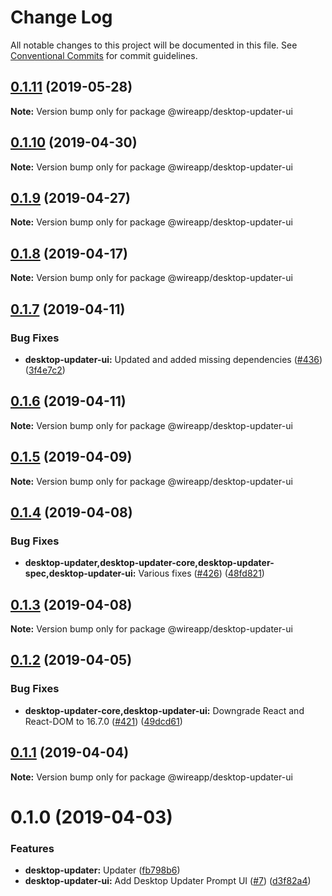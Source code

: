 # Change Log

All notable changes to this project will be documented in this file.
See [Conventional Commits](https://conventionalcommits.org) for commit guidelines.

## [0.1.11](https://github.com/wireapp/wire-desktop-packages/tree/master/packages/desktop-updater-ui/compare/@wireapp/desktop-updater-ui@0.1.10...@wireapp/desktop-updater-ui@0.1.11) (2019-05-28)

**Note:** Version bump only for package @wireapp/desktop-updater-ui





## [0.1.10](https://github.com/wireapp/wire-desktop-packages/tree/master/packages/desktop-updater-ui/compare/@wireapp/desktop-updater-ui@0.1.9...@wireapp/desktop-updater-ui@0.1.10) (2019-04-30)

**Note:** Version bump only for package @wireapp/desktop-updater-ui





## [0.1.9](https://github.com/wireapp/wire-desktop-packages/tree/master/packages/desktop-updater-ui/compare/@wireapp/desktop-updater-ui@0.1.8...@wireapp/desktop-updater-ui@0.1.9) (2019-04-27)

**Note:** Version bump only for package @wireapp/desktop-updater-ui





## [0.1.8](https://github.com/wireapp/wire-desktop-packages/tree/master/packages/desktop-updater-ui/compare/@wireapp/desktop-updater-ui@0.1.7...@wireapp/desktop-updater-ui@0.1.8) (2019-04-17)

**Note:** Version bump only for package @wireapp/desktop-updater-ui





## [0.1.7](https://github.com/wireapp/wire-desktop-packages/tree/master/packages/desktop-updater-ui/compare/@wireapp/desktop-updater-ui@0.1.6...@wireapp/desktop-updater-ui@0.1.7) (2019-04-11)


### Bug Fixes

* **desktop-updater-ui:** Updated and added missing dependencies ([#436](https://github.com/wireapp/wire-desktop-packages/tree/master/packages/desktop-updater-ui/issues/436)) ([3f4e7c2](https://github.com/wireapp/wire-desktop-packages/tree/master/packages/desktop-updater-ui/commit/3f4e7c2))





## [0.1.6](https://github.com/wireapp/wire-desktop-packages/tree/master/packages/desktop-updater-ui/compare/@wireapp/desktop-updater-ui@0.1.5...@wireapp/desktop-updater-ui@0.1.6) (2019-04-11)

**Note:** Version bump only for package @wireapp/desktop-updater-ui





## [0.1.5](https://github.com/wireapp/wire-desktop-packages/tree/master/packages/desktop-updater-ui/compare/@wireapp/desktop-updater-ui@0.1.4...@wireapp/desktop-updater-ui@0.1.5) (2019-04-09)

**Note:** Version bump only for package @wireapp/desktop-updater-ui





## [0.1.4](https://github.com/wireapp/wire-desktop-packages/tree/master/packages/desktop-updater-ui/compare/@wireapp/desktop-updater-ui@0.1.3...@wireapp/desktop-updater-ui@0.1.4) (2019-04-08)


### Bug Fixes

* **desktop-updater,desktop-updater-core,desktop-updater-spec,desktop-updater-ui:** Various fixes ([#426](https://github.com/wireapp/wire-desktop-packages/tree/master/packages/desktop-updater-ui/issues/426)) ([48fd821](https://github.com/wireapp/wire-desktop-packages/tree/master/packages/desktop-updater-ui/commit/48fd821))





## [0.1.3](https://github.com/wireapp/wire-desktop-packages/tree/master/packages/desktop-updater-ui/compare/@wireapp/desktop-updater-ui@0.1.2...@wireapp/desktop-updater-ui@0.1.3) (2019-04-08)

**Note:** Version bump only for package @wireapp/desktop-updater-ui





## [0.1.2](https://github.com/wireapp/wire-desktop-packages/tree/master/packages/desktop-updater-ui/compare/@wireapp/desktop-updater-ui@0.1.1...@wireapp/desktop-updater-ui@0.1.2) (2019-04-05)


### Bug Fixes

* **desktop-updater-core,desktop-updater-ui:** Downgrade React and React-DOM to 16.7.0 ([#421](https://github.com/wireapp/wire-desktop-packages/tree/master/packages/desktop-updater-ui/issues/421)) ([49dcd61](https://github.com/wireapp/wire-desktop-packages/tree/master/packages/desktop-updater-ui/commit/49dcd61))





## [0.1.1](https://github.com/wireapp/wire-desktop-packages/tree/master/packages/desktop-updater-ui/compare/@wireapp/desktop-updater-ui@0.1.0...@wireapp/desktop-updater-ui@0.1.1) (2019-04-04)

**Note:** Version bump only for package @wireapp/desktop-updater-ui





# 0.1.0 (2019-04-03)


### Features

* **desktop-updater:** Updater ([fb798b6](https://github.com/wireapp/wire-desktop-packages/tree/master/packages/desktop-updater-ui/commit/fb798b6))
* **desktop-updater-ui:** Add Desktop Updater Prompt UI ([#7](https://github.com/wireapp/wire-desktop-packages/tree/master/packages/desktop-updater-ui/issues/7)) ([d3f82a4](https://github.com/wireapp/wire-desktop-packages/tree/master/packages/desktop-updater-ui/commit/d3f82a4))
